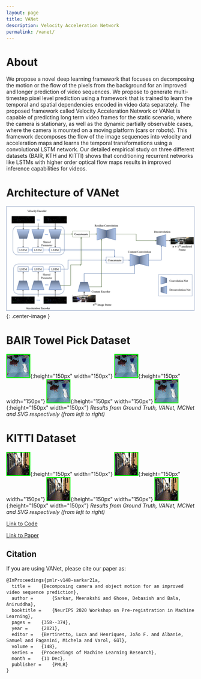 ```yaml
---
layout: page
title: VANet
description: Velocity Acceleration Network
permalink: /vanet/
---
```


# About
 We propose a novel deep learning framework that focuses on decomposing the motion or the flow of the pixels from the background for an improved and longer prediction of video sequences. We propose to generate multi-timestep pixel level prediction using a framework that is trained to learn the temporal and spatial dependencies encoded in  video data separately. The proposed framework called Velocity Acceleration Network or VANet is  capable of predicting long term video frames for the static scenario, where the camera is stationary, as well as the dynamic partially observable cases, where the camera is mounted on a moving platform (cars or robots). This framework decomposes the flow of the image sequences into velocity and acceleration maps and learns the temporal transformations using a convolutional LSTM network. Our detailed empirical study on three different  datasets (BAIR, KTH and KITTI) shows that conditioning recurrent networks like LSTMs with higher order optical flow maps results in improved inference capabilities for videos. 
# Architecture of VANet 
![](/images/VANet.png){: .center-image }
<!-- *Turtlebot3 (Left), Lego Mindstorms (right)* -->
# BAIR Towel Pick Dataset 
<!-- (https://sites.google.com/berkeley.edu/robotic-interaction-datasets/home) -->
<!-- Ground Truth               |  VANet                     | MCNet                    |  SVG
:-------------------------:|:--------------------------:|:------------------------:|:-------------------------: -->
![](/images/gt.gif){:height="150px" width="150px"}    ![](/images/VANet.gif){:height="150px" width="150px"} ![](/images/MCNet.gif){:height="150px" width="150px"}    ![](/images/svg.gif){:height="150px" width="150px"}
*Results from Ground Truth, VANet, MCNet and SVG respectively (from left to right)*
<!-- <p float="center"> -->
<!-- <img src="/images/gt.gif" width="425"/>  <img src="images/VANet.gif" width="425"/>  <img src="images/MCNet.gif" width="425"/> <img src="images/svg.gif" width="425"/>   -->
<!-- </p> -->
# KITTI Dataset
<!-- (https://sites.google.com/berkeley.edu/robotic-interaction-datasets/home) -->
<!-- Ground Truth               |  VANet                     | MCNet                    |  SVG
:-------------------------:|:--------------------------:|:------------------------:|:-------------------------: -->
![](/images/kitti_gt.gif){:height="150px" width="150px"}    ![](/images/kitti_vanet.gif){:height="150px" width="150px"} ![](/images/kitti_mcnet.gif){:height="150px" width="150px"}    ![](/images/kitti_svg.gif){:height="150px" width="150px"}
*Results from Ground Truth, VANet, MCNet and SVG respectively (from left to right)*

[Link to Code](https://github.com/meenakshisarkar/vanet-pmlr.git)

[Link to Paper](http://proceedings.mlr.press/v148/sarkar21a/sarkar21a.pdf)

## Citation
If you are using VANet, please cite our paper as:
```
@InProceedings{pmlr-v148-sarkar21a,
  title = 	 {Decomposing camera and object motion for an improved video sequence prediction},
  author =       {Sarkar, Meenakshi and Ghose, Debasish and Bala, Aniruddha},
  booktitle = 	 {NeurIPS 2020 Workshop on Pre-registration in Machine Learning},
  pages = 	 {358--374},
  year = 	 {2021},
  editor = 	 {Bertinetto, Luca and Henriques, João F. and Albanie, Samuel and Paganini, Michela and Varol, Gül},
  volume = 	 {148},
  series = 	 {Proceedings of Machine Learning Research},
  month = 	 {11 Dec},
  publisher =    {PMLR}
}

```
##


